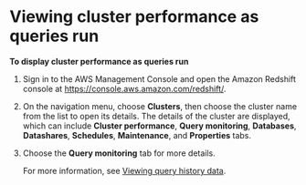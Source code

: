 # Viewing cluster performance as queries run<a name="performance-metrics-query-cluster"></a>

**To display cluster performance as queries run**

1. Sign in to the AWS Management Console and open the Amazon Redshift console at [https://console\.aws\.amazon\.com/redshift/](https://console.aws.amazon.com/redshift/)\.

1. On the navigation menu, choose **Clusters**, then choose the cluster name from the list to open its details\. The details of the cluster are displayed, which can include **Cluster performance**, **Query monitoring**, **Databases**, **Datashares**, **Schedules**, **Maintenance**, and **Properties** tabs\. 

1. Choose the **Query monitoring** tab for more details\. 

   For more information, see [Viewing query history data](performance-metrics-query-history.md)\. 